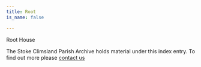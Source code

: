 ```yaml
---
title: Root
is_name: false

---
```


Root House


The Stoke Climsland Parish Archive holds material under this index entry. To find out more please [contact us](/contact/)

